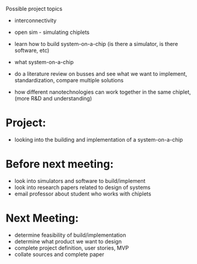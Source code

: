 Possible project topics
- interconnectivity
- open sim - simulating chiplets
- learn how to build system-on-a-chip (is there a simulator, is there software, etc)
-    what system-on-a-chip

-    do a literature review on busses and see what we want to implement, standardization, compare multiple solutions

- how different nanotechnologies can work together in the same chiplet, (more R&D and understanding)


# Project:
- looking into the building and implementation of a system-on-a-chip

# Before next meeting: 
- look into simulators and software to build/implement
- look into research papers related to design of systems
- email professor about student who works with chiplets

# Next Meeting:
- determine feasibility of build/implementation
- determine what product we want to design
- complete project definition, user stories, MVP
- collate sources and complete paper
